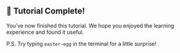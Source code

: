 ## 🎉 Tutorial Complete!

You’ve now finished this tutorial. We hope you enjoyed the learning experience and found it useful.

P.S. Try typing `easter-egg` in the terminal for a little surprise!